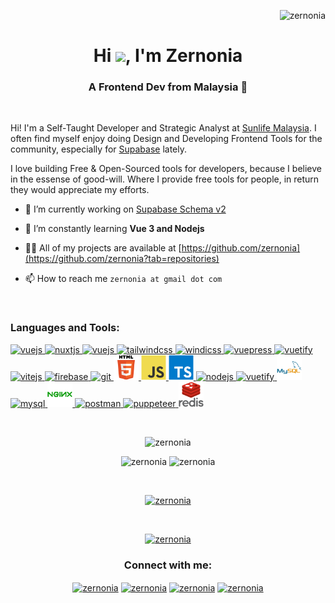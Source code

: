 <p align="right"> <img src="https://komarev.com/ghpvc/?username=zernonia&label=Profile%20views&color=0e75b6&style=flat" alt="zernonia" /> </p>

<h1 align="center">Hi <img src="https://raw.githubusercontent.com/MartinHeinz/MartinHeinz/master/wave.gif" width="30px">, I'm Zernonia</h1>
<h3 align="center">A Frontend Dev from Malaysia 🌟</h3>

<br>


Hi! I'm a Self-Taught Developer and Strategic Analyst at [Sunlife Malaysia](https://sunlifemalaysia.com). I often find myself enjoy doing Design and Developing Frontend Tools for the community, especially for [Supabase](https://supabase.io) lately.

I love building Free & Open-Sourced tools for developers, because I believe in the essense of good-will. Where I provide free tools for people, in return they would appreciate my efforts.

- 🔭 I’m currently working on [Supabase Schema v2](https://github.com/zernonia/supabase-schema)

- 🌱 I’m constantly learning **Vue 3 and Nodejs**

- 👨‍💻 All of my projects are available at [https://github.com/zernonia](https://github.com/zernonia?tab=repositories)

- 📫 How to reach me `zernonia at gmail dot com`

<br>
<h3 align="left">Languages and Tools:</h3>
<p align="left">
  <a href="https://vuejs.org/" target="_blank"> <img src="https://vuejs.org/images/logo.svg" alt="vuejs" width="40" height="40"/> </a> 
 <a href="https://nuxtjs.org/" target="_blank"> <img src="https://nuxtjs.org/design-kit/colored-logo.svg" alt="nuxtjs" width="40" height="40"/> </a> 
 <a href="https://supabase.io/" target="_blank"> <img src="https://images.weserv.nl/?fit=cover&we=&height=384&url=https%3A%2F%2Fmarketplace-assets.digitalocean.com%2Flogos%2Fsupabase-supabasepostgres-18-04.svg&n=-1&default=https%3A%2F%2Fnews.knowledia.com%2Fimages%2Falpha_1px.png&output=webp&dpr=1" alt="vuejs" width="40" height="40"/> </a> 
 <a href="https://tailwindcss.com/" target="_blank"> <img src="https://tailwindcss.com/apple-touch-icon.png" alt="tailwindcss" width="40" height="40"/> </a> 
 <a href="https://windicss.org/" target="_blank"> <img src="https://windicss.org/assets/logo.svg" alt="windicss" width="40" height="40"/> </a> 
 <a href="https://vuepress.vuejs.org/" target="_blank"> <img src="https://raw.githubusercontent.com/AliasIO/wappalyzer/master/src/drivers/webextension/images/icons/VuePress.svg" alt="vuepress" width="40" height="40"/> </a> 
 <a href="https://vuetifyjs.com/en/" target="_blank"> <img src="https://bestofjs.org/logos/vuetify.svg" alt="vuetify" width="40" height="40"/> </a>
 <a href="https://vitejs.dev/" target="_blank"> <img src="https://vitejs.dev/logo.svg" alt="vitejs" width="40" height="40"/> </a>
 <a href="https://firebase.google.com/" target="_blank"> <img src="https://www.vectorlogo.zone/logos/firebase/firebase-icon.svg" alt="firebase" width="40" height="40"/> </a> 
 <a href="https://git-scm.com/" target="_blank"><img src="https://www.vectorlogo.zone/logos/git-scm/git-scm-icon.svg" alt="git" width="40" height="40"/> </a> 
 <a href="https://www.w3.org/html/" target="_blank"> <img src="https://raw.githubusercontent.com/devicons/devicon/master/icons/html5/html5-original-wordmark.svg" alt="html5" width="40" height="40"/> </a>  
 <a href="https://developer.mozilla.org/en-US/docs/Web/JavaScript" target="_blank"> <img src="https://raw.githubusercontent.com/devicons/devicon/master/icons/javascript/javascript-original.svg" alt="javascript" width="40" height="40"/> </a> 
  <a href="https://www.typescriptlang.org/" target="_blank"> <img src="https://raw.githubusercontent.com/devicons/devicon/master/icons/typescript/typescript-original.svg" alt="typescript" width="40" height="40"/> </a> 
  <a href="https://nodejs.org" target="_blank"> <img src="https://upload.wikimedia.org/wikipedia/commons/d/d9/Node.js_logo.svg" alt="nodejs" width="40" height="40"/> </a>
 <a href="https://www.python.org/" target="_blank"> <img src="https://miro.medium.com/max/1400/1*lZHtgsqo0gww25bLcpjTqQ.png" alt="vuetify" width="40" height="40"/> </a>
<a href="https://www.mysql.com/" target="_blank"> <img src="https://raw.githubusercontent.com/devicons/devicon/master/icons/mysql/mysql-original-wordmark.svg" alt="mysql" width="40" height="40"/> </a>
<a href="https://www.postgresql.org/" target="_blank"> <img src="https://www.postgresql.org/media/img/about/press/elephant.png" alt="mysql" width="40" height="40"/> </a>
<a href="https://www.nginx.com" target="_blank"> <img src="https://raw.githubusercontent.com/devicons/devicon/master/icons/nginx/nginx-original.svg" alt="nginx" width="40" height="40"/> </a>
<a href="https://postman.com" target="_blank"> <img src="https://www.vectorlogo.zone/logos/getpostman/getpostman-icon.svg" alt="postman" width="40" height="40"/> </a>
<a href="https://github.com/puppeteer/puppeteer" target="_blank"> <img src="https://www.vectorlogo.zone/logos/pptrdev/pptrdev-official.svg" alt="puppeteer" width="40" height="40"/> </a>
<a href="https://redis.io" target="_blank"> <img src="https://raw.githubusercontent.com/devicons/devicon/master/icons/redis/redis-original-wordmark.svg" alt="redis" width="40" height="40"/> </a>

 </p>

<br>

<p align="center">
  <img src="https://github-readme-stats.vercel.app/api/top-langs?username=zernonia&show_icons=true&locale=en&layout=compact&theme=dark" alt="zernonia" />
</p>

<p align="center">
<img src="https://github-readme-stats.vercel.app/api?username=zernonia&show_icons=true&locale=en&theme=dark" alt="zernonia" />
<img src="https://github-readme-streak-stats.herokuapp.com/?user=zernonia&theme=dark" alt="zernonia" />
</p>

<br>
<a href="https://twitter.com/zernonia" target="blank">
  <p align="center">
   <img src="https://github-readme-twitter.gazf.vercel.app/api?id=zernonia&layout=wide" alt="zernonia" />
  </p>
  <br>
  <p align="center">
   <a href="https://twitter.com/zernonia" target="blank">
   <img src="https://img.shields.io/twitter/follow/zernonia?logo=twitter&style=for-the-badge" alt="zernonia" />
  </p>
</a>

<h3 align="center">Connect with me:</h3>
<p align="center">
<a href="https://twitter.com/zernonia" target="blank"><img align="center" src="https://cdn.jsdelivr.net/npm/simple-icons@3.0.1/icons/twitter.svg" alt="zernonia" height="30" width="40" /></a>
<a href="https://linkedin.com/in/zernonia" target="blank"><img align="center" src="https://cdn.jsdelivr.net/npm/simple-icons@3.0.1/icons/linkedin.svg" alt="zernonia" height="30" width="40" /></a>
<a href="https://stackoverflow.com/users/14183812/zernonia" target="blank"><img align="center" src="https://cdn.jsdelivr.net/npm/simple-icons@3.0.1/icons/stackoverflow.svg" alt="zernonia" height="30" width="40" /></a>
<a href="https://fb.com/zernonia" target="blank"><img align="center" src="https://cdn.jsdelivr.net/npm/simple-icons@3.0.1/icons/facebook.svg" alt="zernonia" height="30" width="40" /></a>
</p>
